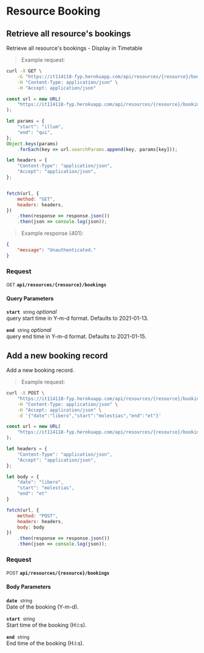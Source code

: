 # Resource Booking


## Retrieve all resource&#039;s bookings

Retrieve all resource&#039;s bookings - Display in Timetable




> Example request:

```bash
curl -X GET \
    -G "https://it114118-fyp.herokuapp.com/api/resources/{resource}/bookings?start=illum&end=qui" \
    -H "Content-Type: application/json" \
    -H "Accept: application/json"
```

```javascript
const url = new URL(
    "https://it114118-fyp.herokuapp.com/api/resources/{resource}/bookings"
);

let params = {
    "start": "illum",
    "end": "qui",
};
Object.keys(params)
    .forEach(key => url.searchParams.append(key, params[key]));

let headers = {
    "Content-Type": "application/json",
    "Accept": "application/json",
};


fetch(url, {
    method: "GET",
    headers: headers,
})
    .then(response => response.json())
    .then(json => console.log(json));
```


> Example response (401):

```json
{
    "message": "Unauthenticated."
}
```

### Request
<small class="badge badge-green">GET</small>
 **`api/resources/{resource}/bookings`**

<h4 class="fancy-heading-panel"><b>Query Parameters</b></h4>
<code><b>start</b></code>&nbsp; <small>string</small>         <i>optional</i>    <br>
    query start time in Y-m-d format. Defaults to 2021-01-13.

<code><b>end</b></code>&nbsp; <small>string</small>         <i>optional</i>    <br>
    query end time in Y-m-d format. Defaults to 2021-01-15.



## Add a new booking record

Add a new booking record.




> Example request:

```bash
curl -X POST \
    "https://it114118-fyp.herokuapp.com/api/resources/{resource}/bookings" \
    -H "Content-Type: application/json" \
    -H "Accept: application/json" \
    -d '{"date":"libero","start":"molestias","end":"et"}'

```

```javascript
const url = new URL(
    "https://it114118-fyp.herokuapp.com/api/resources/{resource}/bookings"
);

let headers = {
    "Content-Type": "application/json",
    "Accept": "application/json",
};

let body = {
    "date": "libero",
    "start": "molestias",
    "end": "et"
}

fetch(url, {
    method: "POST",
    headers: headers,
    body: body
})
    .then(response => response.json())
    .then(json => console.log(json));
```



### Request
<small class="badge badge-black">POST</small>
 **`api/resources/{resource}/bookings`**

<h4 class="fancy-heading-panel"><b>Body Parameters</b></h4>
<code><b>date</b></code>&nbsp; <small>string</small>     <br>
    Date of the booking (Y-m-d).

<code><b>start</b></code>&nbsp; <small>string</small>     <br>
    Start time of the booking (H:i:s).

<code><b>end</b></code>&nbsp; <small>string</small>     <br>
    End time of the booking (H:i:s).




